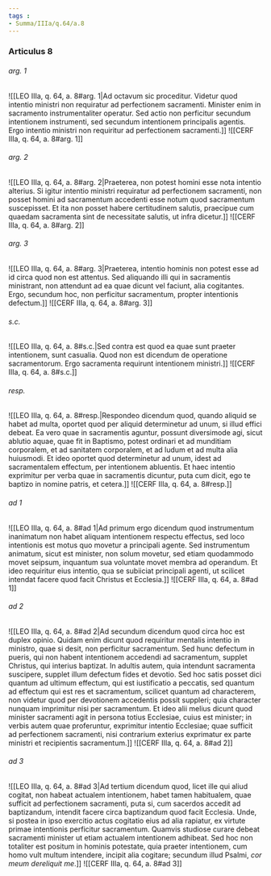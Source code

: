```yaml
---
tags : 
- Summa/IIIa/q.64/a.8
---
```


### Articulus 8

###### arg. 1
![[LEO IIIa, q. 64, a. 8#arg. 1|Ad octavum sic proceditur. Videtur quod intentio ministri non requiratur ad perfectionem sacramenti. Minister enim in sacramento instrumentaliter operatur. Sed actio non perficitur secundum intentionem instrumenti, sed secundum intentionem principalis agentis. Ergo intentio ministri non requiritur ad perfectionem sacramenti.]]
![[CERF IIIa, q. 64, a. 8#arg. 1]]

###### arg. 2
![[LEO IIIa, q. 64, a. 8#arg. 2|Praeterea, non potest homini esse nota intentio alterius. Si igitur intentio ministri requiratur ad perfectionem sacramenti, non posset homini ad sacramentum accedenti esse notum quod sacramentum suscepisset. Et ita non posset habere certitudinem salutis, praecipue cum quaedam sacramenta sint de necessitate salutis, ut infra dicetur.]]
![[CERF IIIa, q. 64, a. 8#arg. 2]]

###### arg. 3
![[LEO IIIa, q. 64, a. 8#arg. 3|Praeterea, intentio hominis non potest esse ad id circa quod non est attentus. Sed aliquando illi qui in sacramentis ministrant, non attendunt ad ea quae dicunt vel faciunt, alia cogitantes. Ergo, secundum hoc, non perficitur sacramentum, propter intentionis defectum.]]
![[CERF IIIa, q. 64, a. 8#arg. 3]]

###### s.c.
![[LEO IIIa, q. 64, a. 8#s.c.|Sed contra est quod ea quae sunt praeter intentionem, sunt casualia. Quod non est dicendum de operatione sacramentorum. Ergo sacramenta requirunt intentionem ministri.]]
![[CERF IIIa, q. 64, a. 8#s.c.]]

###### resp.
![[LEO IIIa, q. 64, a. 8#resp.|Respondeo dicendum quod, quando aliquid se habet ad multa, oportet quod per aliquid determinetur ad unum, si illud effici debeat. Ea vero quae in sacramentis aguntur, possunt diversimode agi, sicut ablutio aquae, quae fit in Baptismo, potest ordinari et ad munditiam corporalem, et ad sanitatem corporalem, et ad ludum et ad multa alia huiusmodi. Et ideo oportet quod determinetur ad unum, idest ad sacramentalem effectum, per intentionem abluentis. Et haec intentio exprimitur per verba quae in sacramentis dicuntur, puta cum dicit, ego te baptizo in nomine patris, et cetera.]]
![[CERF IIIa, q. 64, a. 8#resp.]]

###### ad 1
![[LEO IIIa, q. 64, a. 8#ad 1|Ad primum ergo dicendum quod instrumentum inanimatum non habet aliquam intentionem respectu effectus, sed loco intentionis est motus quo movetur a principali agente. Sed instrumentum animatum, sicut est minister, non solum movetur, sed etiam quodammodo movet seipsum, inquantum sua voluntate movet membra ad operandum. Et ideo requiritur eius intentio, qua se subiiciat principali agenti, ut scilicet intendat facere quod facit Christus et Ecclesia.]]
![[CERF IIIa, q. 64, a. 8#ad 1]]

###### ad 2
![[LEO IIIa, q. 64, a. 8#ad 2|Ad secundum dicendum quod circa hoc est duplex opinio. Quidam enim dicunt quod requiritur mentalis intentio in ministro, quae si desit, non perficitur sacramentum. Sed hunc defectum in pueris, qui non habent intentionem accedendi ad sacramentum, supplet Christus, qui interius baptizat. In adultis autem, quia intendunt sacramenta suscipere, supplet illum defectum fides et devotio. Sed hoc satis posset dici quantum ad ultimum effectum, qui est iustificatio a peccatis, sed quantum ad effectum qui est res et sacramentum, scilicet quantum ad characterem, non videtur quod per devotionem accedentis possit suppleri; quia character nunquam imprimitur nisi per sacramentum. Et ideo alii melius dicunt quod minister sacramenti agit in persona totius Ecclesiae, cuius est minister; in verbis autem quae proferuntur, exprimitur intentio Ecclesiae; quae sufficit ad perfectionem sacramenti, nisi contrarium exterius exprimatur ex parte ministri et recipientis sacramentum.]]
![[CERF IIIa, q. 64, a. 8#ad 2]]

###### ad 3
![[LEO IIIa, q. 64, a. 8#ad 3|Ad tertium dicendum quod, licet ille qui aliud cogitat, non habeat actualem intentionem, habet tamen habitualem, quae sufficit ad perfectionem sacramenti, puta si, cum sacerdos accedit ad baptizandum, intendit facere circa baptizandum quod facit Ecclesia. Unde, si postea in ipso exercitio actus cogitatio eius ad alia rapiatur, ex virtute primae intentionis perficitur sacramentum. Quamvis studiose curare debeat sacramenti minister ut etiam actualem intentionem adhibeat. Sed hoc non totaliter est positum in hominis potestate, quia praeter intentionem, cum homo vult multum intendere, incipit alia cogitare; secundum illud Psalmi, *cor meum dereliquit me*.]]
![[CERF IIIa, q. 64, a. 8#ad 3]]

